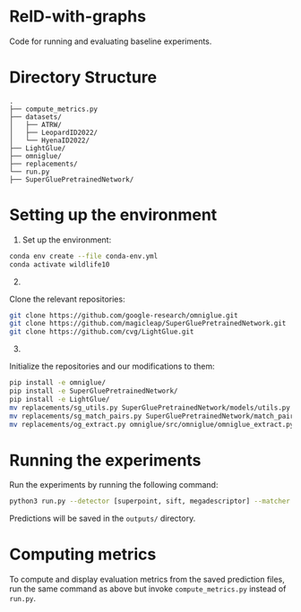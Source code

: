 # ReID-with-graphs

Code for running and evaluating baseline experiments.

# Directory Structure
```
.
├── compute_metrics.py
├── datasets/
│   ├── ATRW/
│   ├── LeopardID2022/
│   └── HyenaID2022/
├── LightGlue/
├── omniglue/
├── replacements/
└── run.py
├── SuperGluePretrainedNetwork/
```

# Setting up the environment

1. Set up the environment:
```bash
conda env create --file conda-env.yml
conda activate wildlife10
```

2. 
Clone the relevant repositories:
```bash
git clone https://github.com/google-research/omniglue.git
git clone https://github.com/magicleap/SuperGluePretrainedNetwork.git
git clone https://github.com/cvg/LightGlue.git
```

3.
Initialize the repositories and our modifications to them:
```bash
pip install -e omniglue/
pip install -e SuperGluePretrainedNetwork/
pip install -e LightGlue/
mv replacements/sg_utils.py SuperGluePretrainedNetwork/models/utils.py
mv replacements/sg_match_pairs.py SuperGluePretrainedNetwork/match_pairs.py
mv replacements/og_extract.py omniglue/src/omniglue/omniglue_extract.py
```

# Running the experiments

Run the experiments by running the following command:
```bash
python3 run.py --detector [superpoint, sift, megadescriptor] --matcher [superglue, lightglue, omniglue, megadescriptor] --dataset [HyenaID2022, LeopardID2022, ATRW]
```

Predictions will be saved in the `outputs/` directory.

# Computing metrics
To compute and display evaluation metrics from the saved prediction files, run the same command as above but invoke `compute_metrics.py` instead of `run.py`.